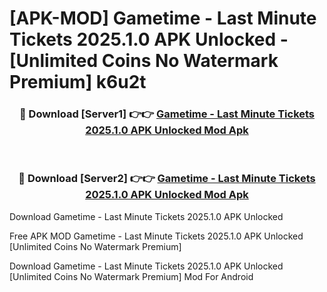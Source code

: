 # [APK-MOD] Gametime - Last Minute Tickets 2025.1.0 APK Unlocked - [Unlimited Coins No Watermark Premium] k6u2t



<div align="center">
<h3>🔴 Download [Server1] 👉👉 <a href="https://momento.my/?title=Gametime_-_Last_Minute_Tickets_2025.1.0_APK_Unlocked">Gametime - Last Minute Tickets 2025.1.0 APK Unlocked Mod Apk</a></h3><br>

<h3>🔴 Download [Server2] 👉👉 <a href="https://momento.my/?title=Gametime_-_Last_Minute_Tickets_2025.1.0_APK_Unlocked">Gametime - Last Minute Tickets 2025.1.0 APK Unlocked Mod Apk</a></h3>
</div>



Download Gametime - Last Minute Tickets 2025.1.0 APK Unlocked 

Free APK MOD Gametime - Last Minute Tickets 2025.1.0 APK Unlocked [Unlimited Coins No Watermark Premium]

Download Gametime - Last Minute Tickets 2025.1.0 APK Unlocked [Unlimited Coins No Watermark Premium] Mod For Android
